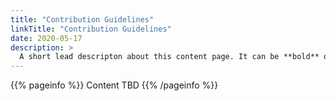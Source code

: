 ```yaml
---
title: "Contribution Guidelines"
linkTitle: "Contribution Guidelines"
date: 2020-05-17
description: >
  A short lead descripton about this content page. It can be **bold** or _italic_ and can be split over multiple paragraphs.
---
```


{{% pageinfo %}}
Content TBD
{{% /pageinfo %}}

